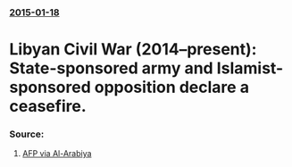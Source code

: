 ### [2015-01-18](/news/2015/01/18/index.md)

# Libyan Civil War (2014&ndash;present): State-sponsored army and Islamist-sponsored opposition declare a ceasefire. 




### Source:

1. [AFP via Al-Arabiya](http://english.alarabiya.net/en/News/middle-east/2015/01/18/Libya-army-announces-cease-fire-after-U-N-talks-.html)
